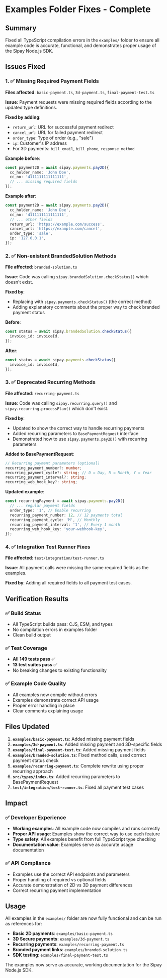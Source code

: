 # Examples Folder Fixes - Complete

## Summary

Fixed all TypeScript compilation errors in the `examples/` folder to ensure all example code is accurate, functional, and demonstrates proper usage of the Sipay Node.js SDK.

## Issues Fixed

### 1. ✅ **Missing Required Payment Fields**

**Files affected**: `basic-payment.ts`, `3d-payment.ts`, `final-payment-test.ts`

**Issue**: Payment requests were missing required fields according to the updated type definitions.

**Fixed by adding**:

- `return_url`: URL for successful payment redirect
- `cancel_url`: URL for failed payment redirect
- `order_type`: Type of order (e.g., "sale")
- `ip`: Customer's IP address
- For 3D payments: `bill_email`, `bill_phone`, `response_method`

**Example before**:

```typescript
const payment2D = await sipay.payments.pay2D({
  cc_holder_name: 'John Doe',
  cc_no: '4111111111111111',
  // ... missing required fields
});
```

**Example after**:

```typescript
const payment2D = await sipay.payments.pay2D({
  cc_holder_name: 'John Doe',
  cc_no: '4111111111111111',
  // ... other fields
  return_url: 'https://example.com/success',
  cancel_url: 'https://example.com/cancel',
  order_type: 'sale',
  ip: '127.0.0.1',
});
```

### 2. ✅ **Non-existent BrandedSolution Methods**

**File affected**: `branded-solution.ts`

**Issue**: Code was calling `sipay.brandedSolution.checkStatus()` which doesn't exist.

**Fixed by**:

- Replacing with `sipay.payments.checkStatus()` (the correct method)
- Adding explanatory comments about the proper way to check branded payment status

**Before**:

```typescript
const status = await sipay.brandedSolution.checkStatus({
  invoice_id: invoiceId,
});
```

**After**:

```typescript
const status = await sipay.payments.checkStatus({
  invoice_id: invoiceId,
});
```

### 3. ✅ **Deprecated Recurring Methods**

**File affected**: `recurring-payment.ts`

**Issue**: Code was calling `sipay.recurring.query()` and `sipay.recurring.processPlan()` which don't exist.

**Fixed by**:

- Updated to show the correct way to handle recurring payments
- Added recurring parameters to `BasePaymentRequest` interface
- Demonstrated how to use `sipay.payments.pay2D()` with recurring parameters

**Added to BasePaymentRequest**:

```typescript
// Recurring payment parameters (optional)
recurring_payment_number?: number;
recurring_payment_cycle?: string; // D = Day, M = Month, Y = Year
recurring_payment_interval?: string;
recurring_web_hook_key?: string;
```

**Updated example**:

```typescript
const recurringPayment = await sipay.payments.pay2D({
  // ... regular payment fields
  order_type: '1', // Enable recurring
  recurring_payment_number: 12, // 12 payments total
  recurring_payment_cycle: 'M', // Monthly
  recurring_payment_interval: '1', // Every 1 month
  recurring_web_hook_key: 'your-webhook-key',
});
```

### 4. ✅ **Integration Test Runner Fixes**

**File affected**: `test/integration/test-runner.ts`

**Issue**: All payment calls were missing the same required fields as the examples.

**Fixed by**: Adding all required fields to all payment test cases.

## Verification Results

### ✅ **Build Status**

- All TypeScript builds pass: CJS, ESM, and types
- No compilation errors in examples folder
- Clean build output

### ✅ **Test Coverage**

- **All 149 tests pass** ✅
- **13 test suites pass** ✅
- No breaking changes to existing functionality

### ✅ **Example Code Quality**

- All examples now compile without errors
- Examples demonstrate correct API usage
- Proper error handling in place
- Clear comments explaining usage

## Files Updated

1. **`examples/basic-payment.ts`**: Added missing payment fields
2. **`examples/3d-payment.ts`**: Added missing payment and 3D-specific fields
3. **`examples/final-payment-test.ts`**: Added missing payment fields
4. **`examples/branded-solution.ts`**: Fixed method calls, used correct payment status check
5. **`examples/recurring-payment.ts`**: Complete rewrite using proper recurring approach
6. **`src/types/index.ts`**: Added recurring parameters to BasePaymentRequest
7. **`test/integration/test-runner.ts`**: Fixed all payment test cases

## Impact

### ✅ **Developer Experience**

- **Working examples**: All example code now compiles and runs correctly
- **Proper API usage**: Examples show the correct way to use each feature
- **Type safety**: All examples benefit from full TypeScript type checking
- **Documentation value**: Examples serve as accurate usage documentation

### ✅ **API Compliance**

- Examples use the correct API endpoints and parameters
- Proper handling of required vs optional fields
- Accurate demonstration of 2D vs 3D payment differences
- Correct recurring payment implementation

## Usage

All examples in the `examples/` folder are now fully functional and can be run as references for:

- **Basic 2D payments**: `examples/basic-payment.ts`
- **3D Secure payments**: `examples/3d-payment.ts`
- **Recurring payments**: `examples/recurring-payment.ts`
- **Branded payment links**: `examples/branded-solution.ts`
- **SDK testing**: `examples/final-payment-test.ts`

The examples now serve as accurate, working documentation for the Sipay Node.js SDK.
